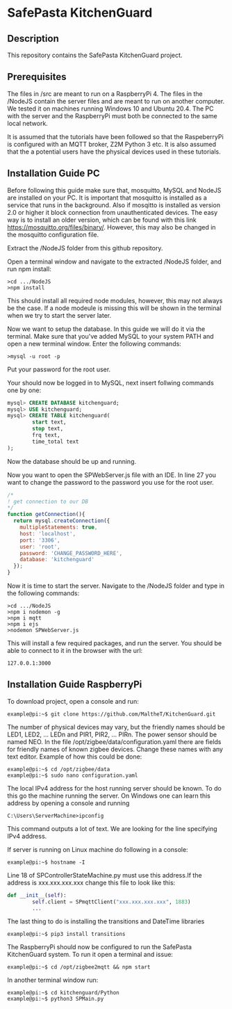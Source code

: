 # SafePasta KitchenGuard

## Description
This repository contains the SafePasta KitchenGuard project. <br>

## Prerequisites 
The files in /src are meant to run on a RaspberryPi 4. The files in the /NodeJS contain the server files and are meant to run on another computer. We tested it on machines running Windows 10
and Ubuntu 20.4. The PC with the server and the RaspberryPi must both be connected to the same local network. <br>

It is assumed that the tutorials have been followed so that the RaspeberryPi is configured with an MQTT broker, Z2M Python 3 etc. It is also assumed that the a potential users have the physical devices used in these tutorials.


## Installation Guide PC

Before following this guide make sure that, mosquitto, MySQL and NodeJS are installed on your PC. It is important that mosquitto is installed as a service that runs in the background. Also if mosqitto is installed as version 2.0 or higher it block connection from unauthenticated devices. The easy way is to install an older version, which can be found with this link https://mosquitto.org/files/binary/. However, this may also be changed in the mosquitto configuration file. 

Extract the /NodeJS folder from this github repository. 

Open a terminal window and navigate to the extracted /NodeJS folder, and run npm install:

```console
>cd .../NodeJS
>npm install
```
This should install all required node modules, however, this may not always be the case. If a node modeule is missing this will be shown in the terminal when we try to start the server later. <br>

Now we want to setup the database. In this guide we will do it via the terminal. Make sure that you've added MySQL to your system PATH and open a new terminal window. Enter the following commands:

```console
>mysql -u root -p
```

Put your password for the root user. 

Your should now be logged in to MySQL, next insert follwing commands one by one:

```sql
mysql> CREATE DATABASE kitchenguard;
mysql> USE kitchenguard;
mysql> CREATE TABLE kitchenguard(  
        start text,  
        stop text,  
        frq text,  
        time_total text
);
```

Now the database should be up and running. 

Now you want to open the SPWebServer.js file with an IDE. In line 27 you want to change the password to the password you use for the root user. 

```javascript
/*
! get connection to our DB
*/
function getConnection(){
  return mysql.createConnection({
    multipleStatements: true,
    host: 'localhost',
    port: '3306',
    user: 'root',
    password: 'CHANGE_PASSWORD_HERE',
    database: 'kitchenguard'
  });
}
```

Now it is time to start the server. Navigate to the /NodeJS folder and type in the following commands:

```console
>cd .../NodeJS
>npm i nodemon -g
>npm i mqtt
>npm i ejs
>nodemon SPWebServer.js
```

This will install a few required packages, and run the server. You should be able to connect to it in the browser with the url: 

```console
127.0.0.1:3000
```

## Installation Guide RaspberryPi

To download project, open a console and run:

```console
example@pi:~$ git clone https://github.com/MaltheT/KitchenGuard.git
```
The number of physical devices may vary, but the friendly names should be LED1, LED2, ... LEDn and PIR1, PIR2, ... PIRn. The power sensor should be named NEO. In the file /opt/zigbee/data/configuration.yaml there are fields for friendly names of known zigbee devices. Change these names with any text editor. Example of how this could be done: 

```console
example@pi:~$ cd /opt/zigbee/data
example@pi:~$ sudo nano configuration.yaml
```
The local IPv4 address for the host running server should be known. To do this go the machine running the server. On Windows one can learn this address by opening a console and running 
```console
C:\Users\ServerMachine>ipconfig
```
This command outputs a lot of text. We are looking for the line specifying IPv4 address.

If server is running on Linux machine do following in a console:
```console
example@pi:~$ hostname -I
```

Line 18 of SPControllerStateMachine.py must use this address.If the address is xxx.xxx.xxx.xxx change this file to look like this:   
```python
def __init__(self):
        self.client = SPmqttClient("xxx.xxx.xxx.xxx", 1883)
        ...
```

The last thing to do is installing the transitions and DateTime libraries
```console
example@pi:~$ pip3 install transitions 
```

The RaspberryPi should now be configured to run the SafePasta KitchenGuard system. To run it open a terminal and issue:

```console
example@pi:~$ cd /opt/zigbee2mqtt && npm start
```
In another terminal window run: 
```console
example@pi:~$ cd kitchenguard/Python
example@pi:~$ python3 SPMain.py
```
